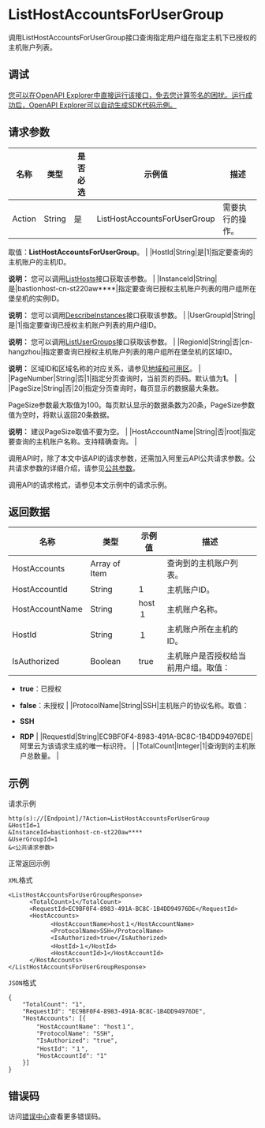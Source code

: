 # ListHostAccountsForUserGroup

调用ListHostAccountsForUserGroup接口查询指定用户组在指定主机下已授权的主机账户列表。

## 调试

[您可以在OpenAPI Explorer中直接运行该接口，免去您计算签名的困扰。运行成功后，OpenAPI Explorer可以自动生成SDK代码示例。](https://api.aliyun.com/#product=Yundun-bastionhost&api=ListHostAccountsForUserGroup&type=RPC&version=2019-12-09)

## 请求参数

|名称|类型|是否必选|示例值|描述|
|--|--|----|---|--|
|Action|String|是|ListHostAccountsForUserGroup|需要执行的操作。

 取值：**ListHostAccountsForUserGroup**。 |
|HostId|String|是|1|指定要查询的主机账户的主机ID。

 **说明：** 您可以调用[ListHosts](~~200665~~)接口获取该参数。 |
|InstanceId|String|是|bastionhost-cn-st220aw\*\*\*\*|指定要查询已授权主机账户列表的用户组所在堡垒机的实例ID。

 **说明：** 您可以调用[DescribeInstances](~~153281~~)接口获取该参数。 |
|UserGroupId|String|是|1|指定要查询已授权主机账户列表的用户组ID。

 **说明：** 您可以调用[ListUserGroups](~~204509~~)接口获取该参数。 |
|RegionId|String|否|cn-hangzhou|指定要查询已授权主机账户列表的用户组所在堡垒机的区域ID。

 **说明：** 区域ID和区域名称的对应关系，请参见[地域和可用区](~~40654~~)。 |
|PageNumber|String|否|1|指定分页查询时，当前页的页码。默认值为**1**。 |
|PageSize|String|否|20|指定分页查询时，每页显示的数据最大条数。

 PageSize参数最大取值为100。每页默认显示的数据条数为20条，PageSize参数值为空时，将默认返回20条数据。

 **说明：** 建议PageSize取值不要为空。 |
|HostAccountName|String|否|root|指定要查询的主机账户名称。支持精确查询。 |

调用API时，除了本文中该API的请求参数，还需加入阿里云API公共请求参数。公共请求参数的详细介绍，请参见[公共参数](~~148139~~)。

调用API的请求格式，请参见本文示例中的请求示例。

## 返回数据

|名称|类型|示例值|描述|
|--|--|---|--|
|HostAccounts|Array of Item| |查询到的主机账户列表。 |
|HostAccountId|String|1|主机账户ID。 |
|HostAccountName|String|host１|主机账户名称。 |
|HostId|String|１|主机账户所在主机的ID。 |
|IsAuthorized|Boolean|true|主机账户是否授权给当前用户组。取值：

 -   **true**：已授权
-   **false**：未授权 |
|ProtocolName|String|SSH|主机账户的协议名称。取值：

 -   **SSH**
-   **RDP** |
|RequestId|String|EC9BF0F4-8983-491A-BC8C-1B4DD94976DE|阿里云为该请求生成的唯一标识符。 |
|TotalCount|Integer|1|查询到的主机账户总数量。 |

## 示例

请求示例

```
http(s)://[Endpoint]/?Action=ListHostAccountsForUserGroup
&HostId=1
&InstanceId=bastionhost-cn-st220aw****
&UserGroupId=1
&<公共请求参数>
```

正常返回示例

`XML`格式

```
<ListHostAccountsForUserGroupResponse>
      <TotalCount>1</TotalCount>
      <RequestId>EC9BF0F4-8983-491A-BC8C-1B4DD94976DE</RequestId>
      <HostAccounts>
            <HostAccountName>host１</HostAccountName>
            <ProtocolName>SSH</ProtocolName>
            <IsAuthorized>true</IsAuthorized>
            <HostId>１</HostId>
            <HostAccountId>1</HostAccountId>
      </HostAccounts>
</ListHostAccountsForUserGroupResponse>
```

`JSON`格式

```
{
	"TotalCount": "1",
	"RequestId": "EC9BF0F4-8983-491A-BC8C-1B4DD94976DE",
	"HostAccounts": [{
		"HostAccountName": "host１",
		"ProtocolName": "SSH",
		"IsAuthorized": "true",
		"HostId": "１",
		"HostAccountId": "1"
	}]
}
```

## 错误码

访问[错误中心](https://error-center.alibabacloud.com/status/product/Yundun-bastionhost)查看更多错误码。

